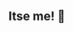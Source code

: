 ## Itse me! 👋

<!--
**Patricia-Isabell/Patricia-Isabell** is a ✨ _special_ ✨ repository because its `README.md` (this file) appears on your GitHub profile.

# [![Typing SVG](https://readme-typing-svg.herokuapp.com?font=Pinyon+Script&size=40&duration=8000&pause=1000&color=1A00F7&width=500&height=100&lines=Welcome+to+My+GitHub+Profile!+)](https://git.io/typing-svg)

I'm **Patricia**, a passionate **Web Developer** and **UI/UX Designer**. I love bringing creative concepts to life with modern web technologies, beautiful designs, and great user experiences. I’m constantly learning and evolving in this fast-paced world of development and design. 

---

# 💫 About Me:
I'm Patricia, a passionate Web Developer and UI/UX Designer. I love bringing creative concepts to life with modern web technologies, beautiful designs, and great user experiences. I’m constantly learning and evolving in this fast-paced world of development and design. <br>I specialize in Front-End Development and UI/UX Design, with a strong focus on building responsive and accessible web applications. I work with a variety of technologies and tools to create seamless digital experiences.<br><br>    🔧 Technologies: HTML5, CSS3, JavaScript, TypeScript, React, Next.js, Tailwind CSS<br>    🎨 Design: UI/UX,Adobe Photoshop, Prototyping, Responsive Design<br>    💻 Currently Learning: Advanced React<br>

## 🌐 Socials:
[![Discord](https://img.shields.io/badge/Discord-%237289DA.svg?logo=discord&logoColor=white)](https://discord.gg/@yourusername) ![LinkedIn](https://img.shields.io/badge/LinkedIn-%230077B5.svg?logo=linkedin&logoColor=white) [![X](https://img.shields.io/badge/X-black.svg?logo=X&logoColor=white)](https://x.com/@yourusername) [![YouTube](https://img.shields.io/badge/YouTube-%23FF0000.svg?logo=YouTube&logoColor=white)](https://youtube.com/@@yourusername) [![email](https://img.shields.io/badge/Email-D14836?logo=gmail&logoColor=white)](mailto:your-email@example.com) 

# 💻 Tech Stack:
![CSS3](https://img.shields.io/badge/css3-%231572B6.svg?style=for-the-badge&logo=css3&logoColor=white) ![HTML5](https://img.shields.io/badge/html5-%23E34F26.svg?style=for-the-badge&logo=html5&logoColor=white) ![JavaScript](https://img.shields.io/badge/javascript-%23323330.svg?style=for-the-badge&logo=javascript&logoColor=%23F7DF1E) ![HTML5](https://img.shields.io/badge/html5-%23E34F26.svg?style=for-the-badge&logo=html5&logoColor=white) ![JavaScript](https://img.shields.io/badge/javascript-%23323330.svg?style=for-the-badge&logo=javascript&logoColor=%23F7DF1E) ![Markdown](https://img.shields.io/badge/markdown-%23000000.svg?style=for-the-badge&logo=markdown&logoColor=white) ![Google Cloud](https://img.shields.io/badge/GoogleCloud-%234285F4.svg?style=for-the-badge&logo=google-cloud&logoColor=white) ![Alibaba Cloud](https://img.shields.io/badge/AlibabaCloud-%23FF6701.svg?style=for-the-badge&logo=alibabacloud&logoColor=white) ![Anaconda](https://img.shields.io/badge/Anaconda-%2344A833.svg?style=for-the-badge&logo=anaconda&logoColor=white) ![Apache Spark](https://img.shields.io/badge/Apache%20Spark-FDEE21?style=for-the-badge&logo=apachespark&logoColor=black) ![Apache Hive](https://img.shields.io/badge/Apache%20Hive-FDEE21?style=for-the-badge&logo=apachehive&logoColor=black) ![Apollo-GraphQL](https://img.shields.io/badge/-ApolloGraphQL-311C87?style=for-the-badge&logo=apollo-graphql) ![Apache Hadoop](https://img.shields.io/badge/Apache%20Hadoop-66CCFF?style=for-the-badge&logo=apachehadoop&logoColor=black) ![Django](https://img.shields.io/badge/django-%23092E20.svg?style=for-the-badge&logo=django&logoColor=white) ![NPM](https://img.shields.io/badge/NPM-%23CB3837.svg?style=for-the-badge&logo=npm&logoColor=white) ![NodeJS](https://img.shields.io/badge/node.js-6DA55F?style=for-the-badge&logo=node.js&logoColor=white) ![Apache](https://img.shields.io/badge/apache-%23D42029.svg?style=for-the-badge&logo=apache&logoColor=white) ![MongoDB](https://img.shields.io/badge/MongoDB-%234ea94b.svg?style=for-the-badge&logo=mongodb&logoColor=white) ![Adobe Acrobat Reader](https://img.shields.io/badge/Adobe%20Acrobat%20Reader-EC1C24.svg?style=for-the-badge&logo=Adobe%20Acrobat%20Reader&logoColor=white) ![Adobe After Effects](https://img.shields.io/badge/Adobe%20After%20Effects-9999FF.svg?style=for-the-badge&logo=Adobe%20After%20Effects&logoColor=white) ![Adobe Photoshop](https://img.shields.io/badge/adobe%20photoshop-%2331A8FF.svg?style=for-the-badge&logo=adobe%20photoshop&logoColor=white)
---

